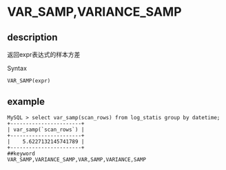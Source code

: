 # VAR_SAMP,VARIANCE_SAMP
## description

返回expr表达式的样本方差

 Syntax

`VAR_SAMP(expr)`

## example
```
MySQL > select var_samp(scan_rows) from log_statis group by datetime;
+-----------------------+
| var_samp(`scan_rows`) |
+-----------------------+
|    5.6227132145741789 |
+-----------------------+
##keyword
VAR_SAMP,VARIANCE_SAMP,VAR,SAMP,VARIANCE,SAMP
